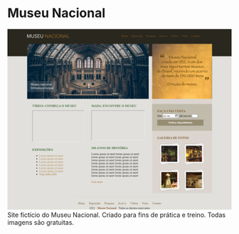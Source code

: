 # Museu Nacional
<img src="img/museu_nacional.png" />
Site fictício do Museu Nacional. Criado para fins de prática e treino. Todas imagens são gratuitas.
